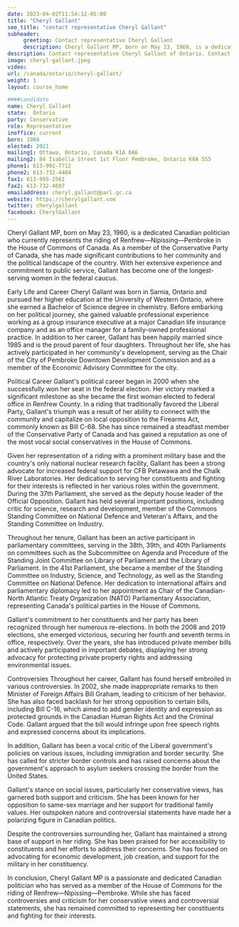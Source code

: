 ```yaml
---
date: 2023-04-02T11:54:12-05:00
title: "Cheryl Gallant"
seo_title: "contact representative Cheryl Gallant"
subheader:
     greeting: Contact representative Cheryl Gallant
     description: Cheryl Gallant MP, born on May 23, 1960, is a dedicated Canadian politician who currently represents the riding of Renfrew—Nipissing—Pembroke in the House of Commons of Canada.
description: Contact representative Cheryl Gallant of Ontario. Contact information for Cheryl Gallant includes email address, phone number, and mailing address.
image: cheryl-gallant.jpeg
video:
url: /canada/ontario/cheryl-gallant/
weight: 1
layout: course_home

####candidate
name: Cheryl Gallant
state:	Ontario
party: Conservative
role: Representative
inoffice: current
born: 1960
elected: 2021
mailing1: Ottawa, Ontario, Canada K1A 0A6
mailing2: 84 Isabella Street 1st Floor Pembroke, Ontario K8A 5S5
phone1: 613-992-7712
phone2: 613-732-4404
fax1: 613-995-2561
fax2: 613-732-4697
emailaddress: cheryl.gallant@parl.gc.ca
website: https://cherylgallant.com
twitter: cherylgallant
facebook: CherylGallant
---
```


Cheryl Gallant MP, born on May 23, 1960, is a dedicated Canadian politician who currently represents the riding of Renfrew—Nipissing—Pembroke in the House of Commons of Canada. As a member of the Conservative Party of Canada, she has made significant contributions to her community and the political landscape of the country. With her extensive experience and commitment to public service, Gallant has become one of the longest-serving women in the federal caucus.

Early Life and Career
Cheryl Gallant was born in Sarnia, Ontario and pursued her higher education at the University of Western Ontario, where she earned a Bachelor of Science degree in chemistry. Before embarking on her political journey, she gained valuable professional experience working as a group insurance executive at a major Canadian life insurance company and as an office manager for a family-owned professional practice. In addition to her career, Gallant has been happily married since 1985 and is the proud parent of four daughters. Throughout her life, she has actively participated in her community's development, serving as the Chair of the City of Pembroke Downtown Development Commission and as a member of the Economic Advisory Committee for the city.

Political Career
Gallant's political career began in 2000 when she successfully won her seat in the federal election. Her victory marked a significant milestone as she became the first woman elected to federal office in Renfrew County. In a riding that traditionally favored the Liberal Party, Gallant's triumph was a result of her ability to connect with the community and capitalize on local opposition to the Firearms Act, commonly known as Bill C-68. She has since remained a steadfast member of the Conservative Party of Canada and has gained a reputation as one of the most vocal social conservatives in the House of Commons.

Given her representation of a riding with a prominent military base and the country's only national nuclear research facility, Gallant has been a strong advocate for increased federal support for CFB Petawawa and the Chalk River Laboratories. Her dedication to serving her constituents and fighting for their interests is reflected in her various roles within the government. During the 37th Parliament, she served as the deputy house leader of the Official Opposition. Gallant has held several important positions, including critic for science, research and development, member of the Commons Standing Committee on National Defence and Veteran's Affairs, and the Standing Committee on Industry.

Throughout her tenure, Gallant has been an active participant in parliamentary committees, serving in the 38th, 39th, and 40th Parliaments on committees such as the Subcommittee on Agenda and Procedure of the Standing Joint Committee on Library of Parliament and the Library of Parliament. In the 41st Parliament, she became a member of the Standing Committee on Industry, Science, and Technology, as well as the Standing Committee on National Defence. Her dedication to international affairs and parliamentary diplomacy led to her appointment as Chair of the Canadian-North Atlantic Treaty Organization (NATO) Parliamentary Association, representing Canada's political parties in the House of Commons.

Gallant's commitment to her constituents and her party has been recognized through her numerous re-elections. In both the 2008 and 2019 elections, she emerged victorious, securing her fourth and seventh terms in office, respectively. Over the years, she has introduced private member bills and actively participated in important debates, displaying her strong advocacy for protecting private property rights and addressing environmental issues.

Controversies
Throughout her career, Gallant has found herself embroiled in various controversies. In 2002, she made inappropriate remarks to then Minister of Foreign Affairs Bill Graham, leading to criticism of her behavior. She has also faced backlash for her strong opposition to certain bills, including Bill C-16, which aimed to add gender identity and expression as protected grounds in the Canadian Human Rights Act and the Criminal Code. Gallant argued that the bill would infringe upon free speech rights and expressed concerns about its implications.

In addition, Gallant has been a vocal critic of the Liberal government's policies on various issues, including immigration and border security. She has called for stricter border controls and has raised concerns about the government's approach to asylum seekers crossing the border from the United States.

Gallant's stance on social issues, particularly her conservative views, has garnered both support and criticism. She has been known for her opposition to same-sex marriage and her support for traditional family values. Her outspoken nature and controversial statements have made her a polarizing figure in Canadian politics.

Despite the controversies surrounding her, Gallant has maintained a strong base of support in her riding. She has been praised for her accessibility to constituents and her efforts to address their concerns. She has focused on advocating for economic development, job creation, and support for the military in her constituency.

In conclusion, Cheryl Gallant MP is a passionate and dedicated Canadian politician who has served as a member of the House of Commons for the riding of Renfrew—Nipissing—Pembroke. While she has faced controversies and criticism for her conservative views and controversial statements, she has remained committed to representing her constituents and fighting for their interests.
